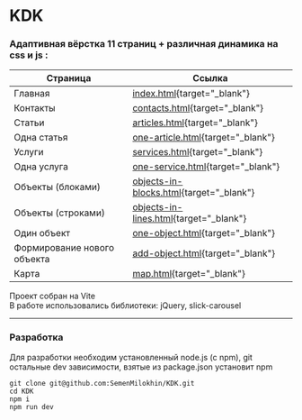 # KDK

### Адаптивная **вёрстка** 11 страниц + различная динамика на css и js :
 
| Страница | Ссылка |
| ------ | ------ |
| Главная | [index.html](https://semenmilokhin.github.io/KDK/index.html){target="_blank"} |
| Контакты | [contacts.html](https://semenmilokhin.github.io/KDK/contacts.html){target="_blank"} |
| Статьи | [articles.html](https://semenmilokhin.github.io/KDK/articles.html){target="_blank"} |
| Одна статья | [one-article.html](https://semenmilokhin.github.io/KDK/one-article.html){target="_blank"} |
| Услуги | [services.html](https://semenmilokhin.github.io/KDK/services.html){target="_blank"} |
| Одна услуга | [one-service.html](https://semenmilokhin.github.io/KDK/one-service.html){target="_blank"} |
| Объекты (блоками) | [objects-in-blocks.html](https://semenmilokhin.github.io/KDK/objects-in-blocks.html){target="_blank"} |
| Объекты (строками) | [objects-in-lines.html](https://semenmilokhin.github.io/KDK/objects-in-lines.html){target="_blank"} |
| Один объект | [one-object.html](https://semenmilokhin.github.io/KDK/one-object.html){target="_blank"} |
| Формирование нового объекта | [add-object.html](https://semenmilokhin.github.io/KDK/add-object.html){target="_blank"} |
| Карта | [map.html](https://semenmilokhin.github.io/KDK/map.html){target="_blank"} |

Проект собран на Vite  
В работе использовались библиотеки: jQuery, slick-carousel  

---

### Разработка
Для разработки необходим установленный node.js (c npm), git  
остальные dev зависимости, взятые из package.json установит npm  

```
git clone git@github.com:SemenMilokhin/KDK.git
cd KDK
npm i
npm run dev
```